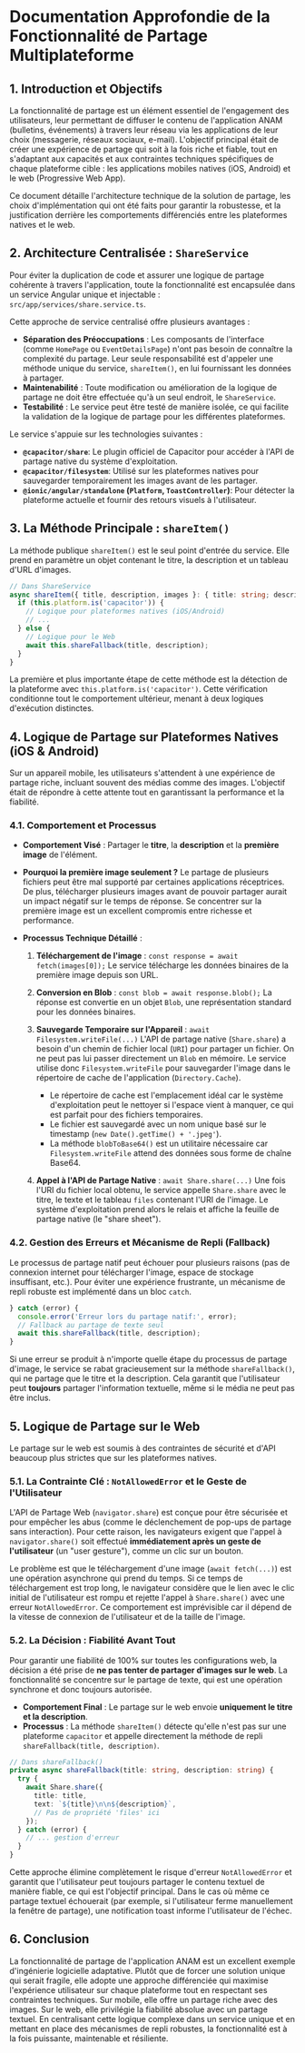# Documentation Approfondie de la Fonctionnalité de Partage Multiplateforme

## 1. Introduction et Objectifs

La fonctionnalité de partage est un élément essentiel de l'engagement des utilisateurs, leur permettant de diffuser le contenu de l'application ANAM (bulletins, événements) à travers leur réseau via les applications de leur choix (messagerie, réseaux sociaux, e-mail). L'objectif principal était de créer une expérience de partage qui soit à la fois riche et fiable, tout en s'adaptant aux capacités et aux contraintes techniques spécifiques de chaque plateforme cible : les applications mobiles natives (iOS, Android) et le web (Progressive Web App).

Ce document détaille l'architecture technique de la solution de partage, les choix d'implémentation qui ont été faits pour garantir la robustesse, et la justification derrière les comportements différenciés entre les plateformes natives et le web.

## 2. Architecture Centralisée : `ShareService`

Pour éviter la duplication de code et assurer une logique de partage cohérente à travers l'application, toute la fonctionnalité est encapsulée dans un service Angular unique et injectable : `src/app/services/share.service.ts`.

Cette approche de service centralisé offre plusieurs avantages :
-   **Séparation des Préoccupations** : Les composants de l'interface (comme `HomePage` ou `EventDetailsPage`) n'ont pas besoin de connaître la complexité du partage. Leur seule responsabilité est d'appeler une méthode unique du service, `shareItem()`, en lui fournissant les données à partager.
-   **Maintenabilité** : Toute modification ou amélioration de la logique de partage ne doit être effectuée qu'à un seul endroit, le `ShareService`.
-   **Testabilité** : Le service peut être testé de manière isolée, ce qui facilite la validation de la logique de partage pour les différentes plateformes.

Le service s'appuie sur les technologies suivantes :
-   **`@capacitor/share`**: Le plugin officiel de Capacitor pour accéder à l'API de partage native du système d'exploitation.
-   **`@capacitor/filesystem`**: Utilisé sur les plateformes natives pour sauvegarder temporairement les images avant de les partager.
-   **`@ionic/angular/standalone` (`Platform`, `ToastController`)**: Pour détecter la plateforme actuelle et fournir des retours visuels à l'utilisateur.

## 3. La Méthode Principale : `shareItem()`

La méthode publique `shareItem()` est le seul point d'entrée du service. Elle prend en paramètre un objet contenant le titre, la description et un tableau d'URL d'images.

```typescript
// Dans ShareService
async shareItem({ title, description, images }: { title: string; description: string; images: string[]; }) {
  if (this.platform.is('capacitor')) {
    // Logique pour plateformes natives (iOS/Android)
    // ...
  } else {
    // Logique pour le Web
    await this.shareFallback(title, description);
  }
}
```

La première et plus importante étape de cette méthode est la détection de la plateforme avec `this.platform.is('capacitor')`. Cette vérification conditionne tout le comportement ultérieur, menant à deux logiques d'exécution distinctes.

## 4. Logique de Partage sur Plateformes Natives (iOS & Android)

Sur un appareil mobile, les utilisateurs s'attendent à une expérience de partage riche, incluant souvent des médias comme des images. L'objectif était de répondre à cette attente tout en garantissant la performance et la fiabilité.

### 4.1. Comportement et Processus

-   **Comportement Visé** : Partager le **titre**, la **description** et la **première image** de l'élément.
-   **Pourquoi la première image seulement ?** Le partage de plusieurs fichiers peut être mal supporté par certaines applications réceptrices. De plus, télécharger plusieurs images avant de pouvoir partager aurait un impact négatif sur le temps de réponse. Se concentrer sur la première image est un excellent compromis entre richesse et performance.

-   **Processus Technique Détaillé** :

    1.  **Téléchargement de l'image** : `const response = await fetch(images[0]);`
        Le service télécharge les données binaires de la première image depuis son URL.

    2.  **Conversion en Blob** : `const blob = await response.blob();`
        La réponse est convertie en un objet `Blob`, une représentation standard pour les données binaires.

    3.  **Sauvegarde Temporaire sur l'Appareil** : `await Filesystem.writeFile(...)`
        L'API de partage native (`Share.share`) a besoin d'un chemin de fichier local (`URI`) pour partager un fichier. On ne peut pas lui passer directement un `Blob` en mémoire. Le service utilise donc `Filesystem.writeFile` pour sauvegarder l'image dans le répertoire de cache de l'application (`Directory.Cache`).
        -   Le répertoire de cache est l'emplacement idéal car le système d'exploitation peut le nettoyer si l'espace vient à manquer, ce qui est parfait pour des fichiers temporaires.
        -   Le fichier est sauvegardé avec un nom unique basé sur le timestamp (`new Date().getTime() + '.jpeg'`).
        -   La méthode `blobToBase64()` est un utilitaire nécessaire car `Filesystem.writeFile` attend des données sous forme de chaîne Base64.

    4.  **Appel à l'API de Partage Native** : `await Share.share(...)`
        Une fois l'URI du fichier local obtenu, le service appelle `Share.share` avec le titre, le texte et le tableau `files` contenant l'URI de l'image. Le système d'exploitation prend alors le relais et affiche la feuille de partage native (le "share sheet").

### 4.2. Gestion des Erreurs et Mécanisme de Repli (Fallback)

Le processus de partage natif peut échouer pour plusieurs raisons (pas de connexion internet pour télécharger l'image, espace de stockage insuffisant, etc.). Pour éviter une expérience frustrante, un mécanisme de repli robuste est implémenté dans un bloc `catch`.

```typescript
} catch (error) {
  console.error('Erreur lors du partage natif:', error);
  // Fallback au partage de texte seul
  await this.shareFallback(title, description);
}
```
Si une erreur se produit à n'importe quelle étape du processus de partage d'image, le service se rabat gracieusement sur la méthode `shareFallback()`, qui ne partage que le titre et la description. Cela garantit que l'utilisateur peut **toujours** partager l'information textuelle, même si le média ne peut pas être inclus.

## 5. Logique de Partage sur le Web

Le partage sur le web est soumis à des contraintes de sécurité et d'API beaucoup plus strictes que sur les plateformes natives.

### 5.1. La Contrainte Clé : `NotAllowedError` et le Geste de l'Utilisateur

L'API de Partage Web (`navigator.share`) est conçue pour être sécurisée et pour empêcher les abus (comme le déclenchement de pop-ups de partage sans interaction). Pour cette raison, les navigateurs exigent que l'appel à `navigator.share()` soit effectué **immédiatement après un geste de l'utilisateur** (un "user gesture"), comme un clic sur un bouton.

Le problème est que le téléchargement d'une image (`await fetch(...)`) est une opération asynchrone qui prend du temps. Si ce temps de téléchargement est trop long, le navigateur considère que le lien avec le clic initial de l'utilisateur est rompu et rejette l'appel à `Share.share()` avec une erreur `NotAllowedError`. Ce comportement est imprévisible car il dépend de la vitesse de connexion de l'utilisateur et de la taille de l'image.

### 5.2. La Décision : Fiabilité Avant Tout

Pour garantir une fiabilité de 100% sur toutes les configurations web, la décision a été prise de **ne pas tenter de partager d'images sur le web**. La fonctionnalité se concentre sur le partage de texte, qui est une opération synchrone et donc toujours autorisée.

-   **Comportement Final** : Le partage sur le web envoie **uniquement le titre et la description**.
-   **Processus** : La méthode `shareItem()` détecte qu'elle n'est pas sur une plateforme `capacitor` et appelle directement la méthode de repli `shareFallback(title, description)`.

```typescript
// Dans shareFallback()
private async shareFallback(title: string, description: string) {
  try {
    await Share.share({
      title: title,
      text: `${title}\n\n${description}`,
      // Pas de propriété 'files' ici
    });
  } catch (error) {
    // ... gestion d'erreur
  }
}
```
Cette approche élimine complètement le risque d'erreur `NotAllowedError` et garantit que l'utilisateur peut toujours partager le contenu textuel de manière fiable, ce qui est l'objectif principal. Dans le cas où même ce partage textuel échouerait (par exemple, si l'utilisateur ferme manuellement la fenêtre de partage), une notification toast informe l'utilisateur de l'échec.

## 6. Conclusion

La fonctionnalité de partage de l'application ANAM est un excellent exemple d'ingénierie logicielle adaptative. Plutôt que de forcer une solution unique qui serait fragile, elle adopte une approche différenciée qui maximise l'expérience utilisateur sur chaque plateforme tout en respectant ses contraintes techniques. Sur mobile, elle offre un partage riche avec des images. Sur le web, elle privilégie la fiabilité absolue avec un partage textuel. En centralisant cette logique complexe dans un service unique et en mettant en place des mécanismes de repli robustes, la fonctionnalité est à la fois puissante, maintenable et résiliente.
